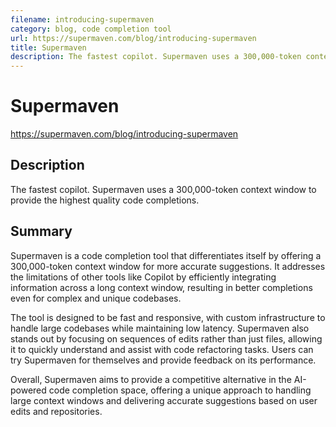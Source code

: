 ```yaml
---
filename: introducing-supermaven
category: blog, code completion tool
url: https://supermaven.com/blog/introducing-supermaven
title: Supermaven
description: The fastest copilot. Supermaven uses a 300,000-token context window to provide the highest quality code completions.
---
```

# Supermaven

https://supermaven.com/blog/introducing-supermaven

## Description

The fastest copilot. Supermaven uses a 300,000-token context window to provide the highest quality code completions.

## Summary

Supermaven is a code completion tool that differentiates itself by offering a 300,000-token context window for more accurate suggestions. It addresses the limitations of other tools like Copilot by efficiently integrating information across a long context window, resulting in better completions even for complex and unique codebases.

The tool is designed to be fast and responsive, with custom infrastructure to handle large codebases while maintaining low latency. Supermaven also stands out by focusing on sequences of edits rather than just files, allowing it to quickly understand and assist with code refactoring tasks. Users can try Supermaven for themselves and provide feedback on its performance.

Overall, Supermaven aims to provide a competitive alternative in the AI-powered code completion space, offering a unique approach to handling large context windows and delivering accurate suggestions based on user edits and repositories.

